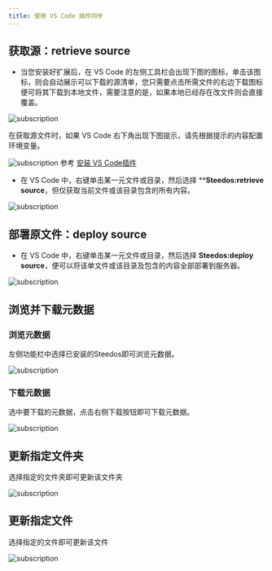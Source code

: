 ```yaml
---
title: 使用 VS Code 插件同步
---
```


## 获取源：retrieve source

- 当您安装好扩展后，在 VS Code 的左侧工具栏会出现下图的图标，单击该图标，则会自动展示可以下载的源清单，您只需要点击所需文件的右边下载图标便可将其下载到本地文件，需要注意的是，如果本地已经存在改文件则会直接覆盖。

![subscription](/assets/dx/vs_extension/vs_extension05.png)

在获取源文件时，如果 VS Code 右下角出现下图提示，请先根据提示的内容配置环境变量。

![subscription](/assets/dx/vs_extension/vs_extension06.png)
参考 [安装 VS Code插件](/developer/dx/dx_vscode_install)

- 在 VS Code 中，右键单击某一元文件或目录，然后选择 ****Steedos:retrieve source**，但仅获取当前文件或该目录包含的所有内容。

![subscription](/assets/dx/vs_extension/vs_extension07.png)

## 部署原文件：deploy source

- 在 VS Code 中，右键单击某一元文件或目录，然后选择 **Steedos:deploy source**，便可以将该单文件或该目录及包含的内容全部部署到服务器。

![subscription](/assets/dx/vs_extension/vs_extension08.png)

## 浏览并下载元数据

### 浏览元数据

左侧功能栏中选择已安装的Steedos即可浏览元数据。

![subscription](/assets/dx/vs_extension/vs_extension18.png)

### 下载元数据

选中要下载的元数据，点击右侧下载按钮即可下载元数据。

![subscription](/assets/dx/vs_extension/vs_extension19.png)

## 更新指定文件夹

选择指定的文件夹即可更新该文件夹

![subscription](/assets/dx/vs_extension/vs_extension20.png)

## 更新指定文件

选择指定的文件即可更新该文件

![subscription](/assets/dx/vs_extension/vs_extension21.png)
